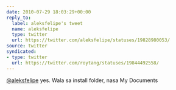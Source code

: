 ```yaml
---
date: 2010-07-29 18:03:29+00:00
reply_to:
  label: aleksfelipe's tweet
  name: aleksfelipe
  type: twitter
  url: https://twitter.com/aleksfelipe/statuses/19828980053/
source: twitter
syndicated:
- type: twitter
  url: https://twitter.com/roytang/statuses/19844492558/
---
```


[@aleksfelipe](https://twitter.com/aleksfelipe/) yes. Wala sa install folder, nasa My Documents